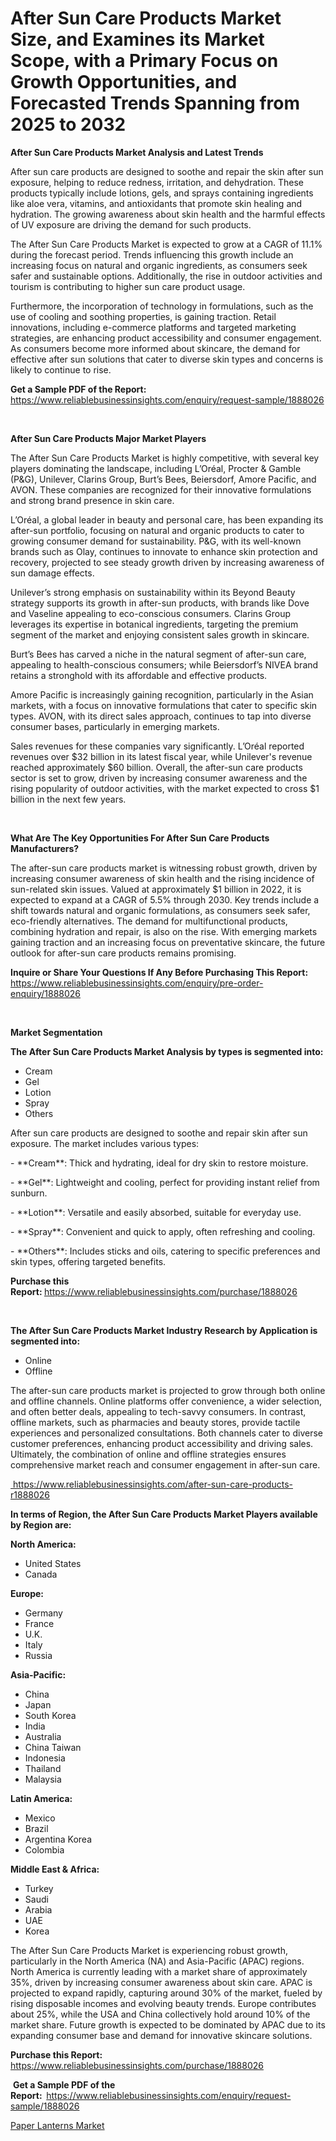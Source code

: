 <p><h1>After Sun Care Products Market Size, and Examines its Market Scope, with a Primary Focus on Growth Opportunities, and Forecasted Trends Spanning from 2025 to 2032</h1></p><p><strong>After Sun Care Products Market Analysis and Latest Trends</strong></p>
<p><p>After sun care products are designed to soothe and repair the skin after sun exposure, helping to reduce redness, irritation, and dehydration. These products typically include lotions, gels, and sprays containing ingredients like aloe vera, vitamins, and antioxidants that promote skin healing and hydration. The growing awareness about skin health and the harmful effects of UV exposure are driving the demand for such products.</p><p>The After Sun Care Products Market is expected to grow at a CAGR of 11.1% during the forecast period. Trends influencing this growth include an increasing focus on natural and organic ingredients, as consumers seek safer and sustainable options. Additionally, the rise in outdoor activities and tourism is contributing to higher sun care product usage. </p><p>Furthermore, the incorporation of technology in formulations, such as the use of cooling and soothing properties, is gaining traction. Retail innovations, including e-commerce platforms and targeted marketing strategies, are enhancing product accessibility and consumer engagement. As consumers become more informed about skincare, the demand for effective after sun solutions that cater to diverse skin types and concerns is likely to continue to rise.</p></p>
<p><strong>Get a Sample PDF of the Report:&nbsp;</strong> <a href="https://www.reliablebusinessinsights.com/enquiry/request-sample/1888026?utm_campaign=2185&utm_medium=2&utm_source=Github&utm_content=ia&utm_term=08022025&utm_id=after-sun-care-products">https://www.reliablebusinessinsights.com/enquiry/request-sample/1888026</a></p>
<p>&nbsp;</p>
<p><strong>After Sun Care Products Major Market Players</strong></p>
<p><p>The After Sun Care Products Market is highly competitive, with several key players dominating the landscape, including L’Oréal, Procter & Gamble (P&G), Unilever, Clarins Group, Burt’s Bees, Beiersdorf, Amore Pacific, and AVON. These companies are recognized for their innovative formulations and strong brand presence in skin care.</p><p>L’Oréal, a global leader in beauty and personal care, has been expanding its after-sun portfolio, focusing on natural and organic products to cater to growing consumer demand for sustainability. P&G, with its well-known brands such as Olay, continues to innovate to enhance skin protection and recovery, projected to see steady growth driven by increasing awareness of sun damage effects.</p><p>Unilever’s strong emphasis on sustainability within its Beyond Beauty strategy supports its growth in after-sun products, with brands like Dove and Vaseline appealing to eco-conscious consumers. Clarins Group leverages its expertise in botanical ingredients, targeting the premium segment of the market and enjoying consistent sales growth in skincare.</p><p>Burt’s Bees has carved a niche in the natural segment of after-sun care, appealing to health-conscious consumers; while Beiersdorf’s NIVEA brand retains a stronghold with its affordable and effective products.</p><p>Amore Pacific is increasingly gaining recognition, particularly in the Asian markets, with a focus on innovative formulations that cater to specific skin types. AVON, with its direct sales approach, continues to tap into diverse consumer bases, particularly in emerging markets.</p><p>Sales revenues for these companies vary significantly. L’Oréal reported revenues over $32 billion in its latest fiscal year, while Unilever's revenue reached approximately $60 billion. Overall, the after-sun care products sector is set to grow, driven by increasing consumer awareness and the rising popularity of outdoor activities, with the market expected to cross $1 billion in the next few years.</p></p>
<p>&nbsp;</p>
<p><strong>What Are The Key Opportunities For After Sun Care Products Manufacturers?</strong></p>
<p><p>The after-sun care products market is witnessing robust growth, driven by increasing consumer awareness of skin health and the rising incidence of sun-related skin issues. Valued at approximately $1 billion in 2022, it is expected to expand at a CAGR of 5.5% through 2030. Key trends include a shift towards natural and organic formulations, as consumers seek safer, eco-friendly alternatives. The demand for multifunctional products, combining hydration and repair, is also on the rise. With emerging markets gaining traction and an increasing focus on preventative skincare, the future outlook for after-sun care products remains promising.</p></p>
<p><strong>Inquire or Share Your Questions If Any Before Purchasing This Report:</strong> <a href="https://www.reliablebusinessinsights.com/enquiry/pre-order-enquiry/1888026?utm_campaign=2185&utm_medium=2&utm_source=Github&utm_content=ia&utm_term=08022025&utm_id=after-sun-care-products">https://www.reliablebusinessinsights.com/enquiry/pre-order-enquiry/1888026</a></p>
<p>&nbsp;</p>
<p><strong>Market Segmentation</strong></p>
<p><strong>The After Sun Care Products Market Analysis by types is segmented into:</strong></p>
<p><ul><li>Cream</li><li>Gel</li><li>Lotion</li><li>Spray</li><li>Others</li></ul></p>
<p><p>After sun care products are designed to soothe and repair skin after sun exposure. The market includes various types: </p><p>- **Cream**: Thick and hydrating, ideal for dry skin to restore moisture. </p><p>- **Gel**: Lightweight and cooling, perfect for providing instant relief from sunburn. </p><p>- **Lotion**: Versatile and easily absorbed, suitable for everyday use. </p><p>- **Spray**: Convenient and quick to apply, often refreshing and cooling. </p><p>- **Others**: Includes sticks and oils, catering to specific preferences and skin types, offering targeted benefits.</p></p>
<p><strong>Purchase this Report:&nbsp;</strong><a href="https://www.reliablebusinessinsights.com/purchase/1888026?utm_campaign=2185&utm_medium=2&utm_source=Github&utm_content=ia&utm_term=08022025&utm_id=after-sun-care-products">https://www.reliablebusinessinsights.com/purchase/1888026</a></p>
<p>&nbsp;</p>
<p><strong>The After Sun Care Products Market Industry Research by Application is segmented into:</strong></p>
<p><ul><li>Online</li><li>Offline</li></ul></p>
<p><p>The after-sun care products market is projected to grow through both online and offline channels. Online platforms offer convenience, a wider selection, and often better deals, appealing to tech-savvy consumers. In contrast, offline markets, such as pharmacies and beauty stores, provide tactile experiences and personalized consultations. Both channels cater to diverse customer preferences, enhancing product accessibility and driving sales. Ultimately, the combination of online and offline strategies ensures comprehensive market reach and consumer engagement in after-sun care.</p></p>
<p><a href="https://www.reliablebusinessinsights.com/after-sun-care-products-r1888026?utm_campaign=2185&utm_medium=2&utm_source=Github&utm_content=ia&utm_term=08022025&utm_id=after-sun-care-products">&nbsp;https://www.reliablebusinessinsights.com/after-sun-care-products-r1888026</a></p>
<p><strong>In terms of Region, the After Sun Care Products Market Players available by Region are:</strong></p>
<p>
    <p> <strong> North America: </strong>
        <ul>
            <li>United States</li>
            <li>Canada</li>
        </ul>
        </p> 
    <p> <strong> Europe: </strong>
        <ul>
            <li>Germany</li>
            <li>France</li>
            <li>U.K.</li>
            <li>Italy</li>
            <li>Russia</li>
        </ul>
        </p> 
    <p> <strong> Asia-Pacific: </strong>
        <ul>
            <li>China</li>
            <li>Japan</li>
            <li>South Korea</li>
            <li>India</li>
            <li>Australia</li>
            <li>China Taiwan</li>
            <li>Indonesia</li>
            <li>Thailand</li>
            <li>Malaysia</li>
        </ul>
        </p> 
    <p> <strong> Latin America: </strong>
        <ul>
            <li>Mexico</li>
            <li>Brazil</li>
            <li>Argentina Korea</li>
            <li>Colombia</li>
        </ul>
        </p> 
    <p> <strong> Middle East & Africa: </strong>
        <ul>
            <li>Turkey</li>
            <li>Saudi</li>
            <li>Arabia</li>
            <li>UAE</li>
            <li>Korea</li>
        </ul>
    </p>
    </p>
<p><p>The After Sun Care Products Market is experiencing robust growth, particularly in the North America (NA) and Asia-Pacific (APAC) regions. North America is currently leading with a market share of approximately 35%, driven by increasing consumer awareness about skin care. APAC is projected to expand rapidly, capturing around 30% of the market, fueled by rising disposable incomes and evolving beauty trends. Europe contributes about 25%, while the USA and China collectively hold around 10% of the market share. Future growth is expected to be dominated by APAC due to its expanding consumer base and demand for innovative skincare solutions.</p></p>
<p><strong>Purchase this Report: </strong><a href="https://www.reliablebusinessinsights.com/purchase/1888026?utm_campaign=2185&utm_medium=2&utm_source=Github&utm_content=ia&utm_term=08022025&utm_id=after-sun-care-products">https://www.reliablebusinessinsights.com/purchase/1888026</a></p>
<p>&nbsp;<strong>Get a Sample PDF of the Report:&nbsp;&nbsp;</strong><a href="https://www.reliablebusinessinsights.com/enquiry/request-sample/1888026?utm_campaign=2185&utm_medium=2&utm_source=Github&utm_content=ia&utm_term=08022025&utm_id=after-sun-care-products">https://www.reliablebusinessinsights.com/enquiry/request-sample/1888026</a></p>
<p><strong></strong></p>
<p><p><a href="https://github.com/petbigbeepjn/Market-Research-Report-List-1/blob/main/paper-lanterns-market.md?utm_campaign=2185&utm_medium=2&utm_source=Github&utm_content=ia&utm_term=08022025&utm_id=after-sun-care-products">Paper Lanterns Market</a></p></p>